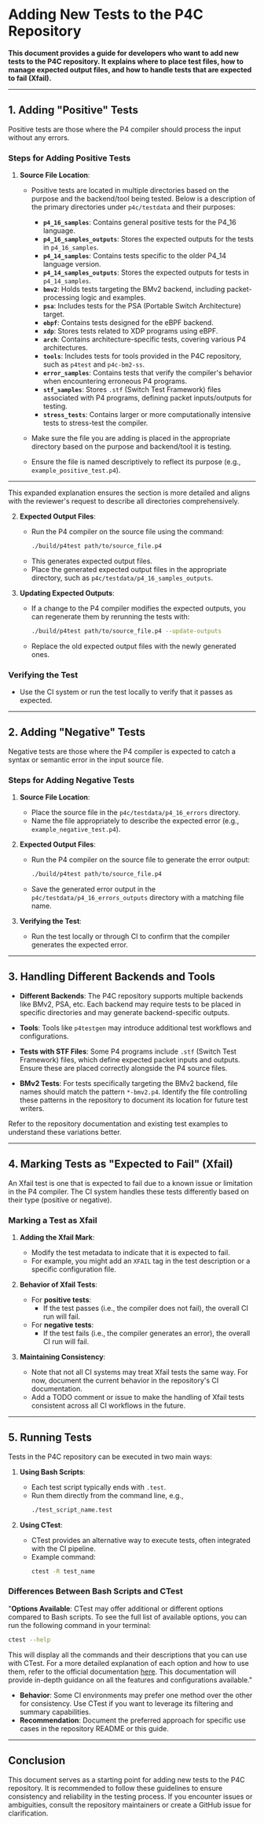 # **Adding New Tests to the P4C Repository**

**This document provides a guide for developers who want to add new tests to the P4C repository. It explains where to place test files, how to manage expected output files, and how to handle tests that are expected to fail (Xfail).**

---





## **1. Adding "Positive" Tests**

Positive tests are those where the P4 compiler should process the input without any errors.

### Steps for Adding Positive Tests

1. **Source File Location**:

   - Positive tests are located in multiple directories based on the purpose and the backend/tool being tested. Below is a description of the primary directories under `p4c/testdata` and their purposes:

     - **`p4_16_samples`**: Contains general positive tests for the P4\_16 language.
     - **`p4_16_samples_outputs`**: Stores the expected outputs for the tests in `p4_16_samples`.
     - **`p4_14_samples`**: Contains tests specific to the older P4\_14 language version.
     - **`p4_14_samples_outputs`**: Stores the expected outputs for tests in `p4_14_samples`.
     - **`bmv2`**: Holds tests targeting the BMv2 backend, including packet-processing logic and examples.
     - **`psa`**: Includes tests for the PSA (Portable Switch Architecture) target.
     - **`ebpf`**: Contains tests designed for the eBPF backend.
     - **`xdp`**: Stores tests related to XDP programs using eBPF.
     - **`arch`**: Contains architecture-specific tests, covering various P4 architectures.
     - **`tools`**: Includes tests for tools provided in the P4C repository, such as `p4test` and `p4c-bm2-ss`.
     - **`error_samples`**: Contains tests that verify the compiler's behavior when encountering erroneous P4 programs.
     - **`stf_samples`**: Stores `.stf` (Switch Test Framework) files associated with P4 programs, defining packet inputs/outputs for testing.
     - **`stress_tests`**: Contains larger or more computationally intensive tests to stress-test the compiler.

   - Make sure the file you are adding is placed in the appropriate directory based on the purpose and backend/tool it is testing.
   - Ensure the file is named descriptively to reflect its purpose (e.g., `example_positive_test.p4`).

---

This expanded explanation ensures the section is more detailed and aligns with the reviewer's request to describe all directories comprehensively.

2. **Expected Output Files**:

   - Run the P4 compiler on the source file using the command:
     ```bash
     ./build/p4test path/to/source_file.p4
     ```
   - This generates expected output files.
   - Place the generated expected output files in the appropriate directory, such as `p4c/testdata/p4_16_samples_outputs`.

3. **Updating Expected Outputs**:

   - If a change to the P4 compiler modifies the expected outputs, you can regenerate them by rerunning the tests with:
     ```bash
     ./build/p4test path/to/source_file.p4 --update-outputs
     ```
   - Replace the old expected output files with the newly generated ones.

### Verifying the Test

- Use the CI system or run the test locally to verify that it passes as expected.

---

## **2. Adding "Negative" Tests**

Negative tests are those where the P4 compiler is expected to catch a syntax or semantic error in the input source file.

### Steps for Adding Negative Tests

1. **Source File Location**:

   - Place the source file in the `p4c/testdata/p4_16_errors` directory.
   - Name the file appropriately to describe the expected error (e.g., `example_negative_test.p4`).

2. **Expected Output Files**:

   - Run the P4 compiler on the source file to generate the error output:
     ```bash
     ./build/p4test path/to/source_file.p4
     ```
   - Save the generated error output in the `p4c/testdata/p4_16_errors_outputs` directory with a matching file name.

3. **Verifying the Test**:

   - Run the test locally or through CI to confirm that the compiler generates the expected error.

---

## **3. Handling Different Backends and Tools**

- **Different Backends**: The P4C repository supports multiple backends like BMv2, PSA, etc. Each backend may require tests to be placed in specific directories and may generate backend-specific outputs. 

- **Tools**: Tools like `p4testgen` may introduce additional test workflows and configurations.

- **Tests with STF Files**: Some P4 programs include `.stf` (Switch Test Framework) files, which define expected packet inputs and outputs. Ensure these are placed correctly alongside the P4 source files.

- **BMv2 Tests**: For tests specifically targeting the BMv2 backend, file names should match the pattern `*-bmv2.p4`. Identify the file controlling these patterns in the repository to document its location for future test writers.

Refer to the repository documentation and existing test examples to understand these variations better.

---

## **4. Marking Tests as "Expected to Fail" (Xfail)**

An Xfail test is one that is expected to fail due to a known issue or limitation in the P4 compiler. The CI system handles these tests differently based on their type (positive or negative).

### Marking a Test as Xfail

1. **Adding the Xfail Mark**:

   - Modify the test metadata to indicate that it is expected to fail.
   - For example, you might add an `XFAIL` tag in the test description or a specific configuration file.

2. **Behavior of Xfail Tests**:

   - For **positive tests**:
     - If the test passes (i.e., the compiler does not fail), the overall CI run will fail.
   - For **negative tests**:
     - If the test fails (i.e., the compiler generates an error), the overall CI run will fail.

3. **Maintaining Consistency**:

   - Note that not all CI systems may treat Xfail tests the same way. For now, document the current behavior in the repository's CI documentation.
   - Add a TODO comment or issue to make the handling of Xfail tests consistent across all CI workflows in the future.

---

## **5. Running Tests**

Tests in the P4C repository can be executed in two main ways:

1. **Using Bash Scripts**:

   - Each test script typically ends with `.test`.
   - Run them directly from the command line, e.g.,
     ```bash
     ./test_script_name.test
     ```

2. **Using CTest**:

   - CTest provides an alternative way to execute tests, often integrated with the CI pipeline.
   - Example command:
     ```bash
     ctest -R test_name
     ```

### Differences Between Bash Scripts and CTest


"**Options Available**: CTest may offer additional or different options compared to Bash scripts. To see the full list of available options, you can run the following command in your terminal:

```bash
ctest --help
```

This will display all the commands and their descriptions that you can use with CTest. For a more detailed explanation of each option and how to use them, refer to the official documentation [here](https://cmake.org/cmake/help/latest/manual/ctest.1.html). This documentation will provide in-depth guidance on all the features and configurations available."

- **Behavior**: Some CI environments may prefer one method over the other for consistency. Use CTest if you want to leverage its filtering and summary capabilities.
- **Recommendation**: Document the preferred approach for specific use cases in the repository README or this guide.

---

## **Conclusion**

This document serves as a starting point for adding new tests to the P4C repository. It is recommended to follow these guidelines to ensure consistency and reliability in the testing process. If you encounter issues or ambiguities, consult the repository maintainers or create a GitHub issue for clarification.

